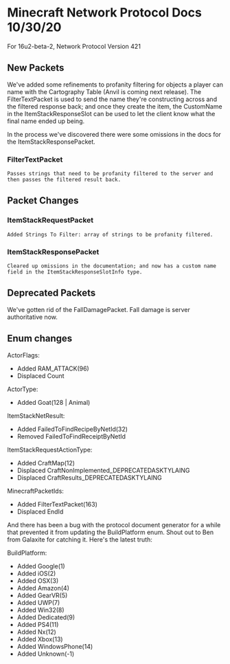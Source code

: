 # Minecraft Network Protocol Docs 10/30/20
For 16u2-beta-2, Network Protocol Version 421

## New Packets

We've added some refinements to profanity filtering for objects a player can name with the Cartography Table (Anvil is coming next release). The FilterTextPacket is used to send the name they're constructing across and the filtered response back; and once they create the item, the CustomName in the ItemStackResponseSlot can be used to let the client know what the final name ended up being.

In the process we've discovered there were some omissions in the docs for the ItemStackResponsePacket.

### FilterTextPacket
    Passes strings that need to be profanity filtered to the server and then passes the filtered result back.

## Packet Changes

### ItemStackRequestPacket
    Added Strings To Filter: array of strings to be profanity filtered.

### ItemStackResponsePacket
    Cleared up omissions in the documentation; and now has a custom name field in the ItemStackResponseSlotInfo type.

## Deprecated Packets

We've gotten rid of the FallDamagePacket. Fall damage is server authoritative now.

## Enum changes

ActorFlags:
* Added RAM_ATTACK(96)
* Displaced Count

ActorType:
* Added Goat(128 | Animal)

ItemStackNetResult:
  * Added FailedToFindRecipeByNetId(32)
  * Removed FailedToFindReceiptByNetId

ItemStackRequestActionType:
  * Added CraftMap(12)
  * Displaced CraftNonImplemented_DEPRECATEDASKTYLAING
  * Displaced CraftResults_DEPRECATEDASKTYLAING

MinecraftPacketIds:
  * Added FilterTextPacket(163)
  * Displaced EndId

And there has been a bug with the protocol document generator for a while that prevented it from updating the BuildPlatform enum. Shout out to Ben from Galaxite for catching it. Here's the latest truth:

BuildPlatform:
  * Added Google(1)
  * Added iOS(2)
  * Added OSX(3)
  * Added Amazon(4)
  * Added GearVR(5)
  * Added UWP(7)
  * Added Win32(8)
  * Added Dedicated(9)
  * Added PS4(11)
  * Added Nx(12)
  * Added Xbox(13)
  * Added WindowsPhone(14)
  * Added Unknown(-1)



